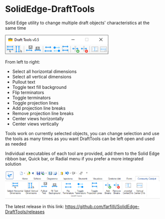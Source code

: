 # SolidEdge-DraftTools
Solid Edge utility to change multiple draft objects' characteristics at the same time

<img src="MainForm.png">

From left to right:

- Select all horizontal dimensions
- Select all vertical dimensions
- Pullout text
- Toggle text fill background
- Flip terminators
- Toggle terminators
- Toggle projection lines
- Add projection line breaks
- Remove projection line breaks
- Center views horizontally
- Center views vertically

Tools work on currently selected objects, you can change selection and use the tools as many times as you want
DraftTools can be left open and used as needed

Individual executables of each tool are provided, add them to the Solid Edge ribbon bar, Quick bar, or Radial menu if you prefer a more integrated solution

<img src="RibbonBar.png">

The latest release in this link: https://github.com/farfilli/SolidEdge-DraftTools/releases
